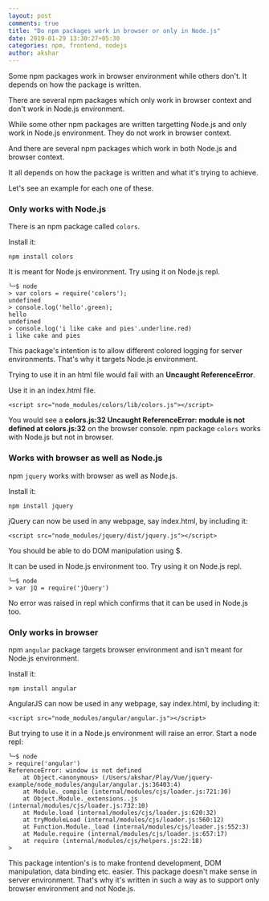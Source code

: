 ```yaml
---
layout: post
comments: true
title: "Do npm packages work in browser or only in Node.js"
date: 2019-01-29 13:30:27+05:30
categories: npm, frontend, nodejs
author: akshar
---
```


Some npm packages work in browser environment while others don't. It depends on how the package is written.

There are several npm packages which only work in browser context and don't work in Node.js environment.

While some other npm packages are written targetting Node.js and only work in Node.js environment. They do not work in browser context.

And there are several npm packages which work in both Node.js and browser context.

It all depends on how the package is written and what it's trying to achieve.

Let's see an example for each one of these.

### Only works with Node.js

There is an npm package called `colors`.

Install it:

    npm install colors

It is meant for Node.js environment. Try using it on Node.js repl.

    ╰─$ node
    > var colors = require('colors');
    undefined
    > console.log('hello'.green);
    hello
    undefined
    > console.log('i like cake and pies'.underline.red)
    i like cake and pies

This package's intention is to allow different colored logging for server environments. That's why it targets Node.js environment.

Trying to use it in an html file would fail with an **Uncaught ReferenceError**.

Use it in an index.html file.

    <script src="node_modules/colors/lib/colors.js"></script>

You would see a **colors.js:32 Uncaught ReferenceError: module is not defined at colors.js:32** on the browser console. npm package `colors` works with Node.js but not in browser.

### Works with browser as well as Node.js

npm `jquery` works with browser as well as Node.js.

Install it:

    npm install jquery

jQuery can now be used in any webpage, say index.html, by including it:

    <script src="node_modules/jquery/dist/jquery.js"></script>

You should be able to do DOM manipulation using $.

It can be used in Node.js environment too. Try using it on Node.js repl.

    ╰─$ node
    > var jQ = require('jQuery')

No error was raised in repl which confirms that it can be used in Node.js too.

### Only works in browser

npm `angular` package targets browser environment and isn't meant for Node.js environment.

Install it:

    npm install angular

AngularJS can now be used in any webpage, say index.html, by including it:

    <script src="node_modules/angular/angular.js"></script>

But trying to use it in a Node.js environment will raise an error. Start a node repl:

    ╰─$ node
    > require('angular')
    ReferenceError: window is not defined
        at Object.<anonymous> (/Users/akshar/Play/Vue/jquery-example/node_modules/angular/angular.js:36403:4)
        at Module._compile (internal/modules/cjs/loader.js:721:30)
        at Object.Module._extensions..js (internal/modules/cjs/loader.js:732:10)
        at Module.load (internal/modules/cjs/loader.js:620:32)
        at tryModuleLoad (internal/modules/cjs/loader.js:560:12)
        at Function.Module._load (internal/modules/cjs/loader.js:552:3)
        at Module.require (internal/modules/cjs/loader.js:657:17)
        at require (internal/modules/cjs/helpers.js:22:18)
    >

This package intention's is to make frontend development, DOM manipulation, data binding etc. easier. This package doesn't make sense in server environment. That's why it's written in such a way as to support only browser environment and not Node.js.
